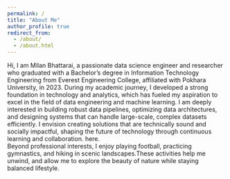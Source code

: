 ```yaml
---
permalink: /
title: "About Me"
author_profile: true
redirect_from: 
  - /about/
  - /about.html
---
```


Hi, I am Milan Bhattarai, a passionate data science engineer and researcher who graduated with a Bachelor’s degree in Information Technology Engineering from Everest Engineering College, affiliated with Pokhara University, in 2023. During my academic journey, I developed a strong foundation in technology and analytics, which has fueled my aspiration to excel in the field of data engineering and machine learning. I am deeply interested in building robust data pipelines, optimizing data architectures, and designing systems that can handle large-scale, complex datasets efficiently. I envision creating solutions that are technically sound and socially impactful, shaping the future of technology through continuous learning and collaboration. <a href="../files/" target="_blank"> </a> here.<br>
Beyond professional interests, I enjoy playing football, practicing gymnastics, and hiking in scenic landscapes.These activities help me unwind, and allow me to explore the beauty of nature while staying balanced lifestyle.
